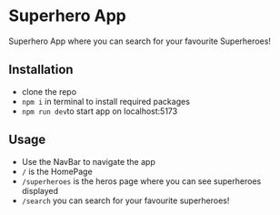 # Superhero App

Superhero App where you can search for your favourite Superheroes!

## Installation

- clone the repo
- `npm i` in terminal to install required packages
- `npm run dev`to start app on localhost:5173

## Usage

- Use the NavBar to navigate the app
- `/` is the HomePage
- `/superheroes` is the heros page where you can see superheroes displayed
- `/search` you can search for your favourite superheroes!